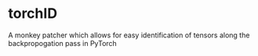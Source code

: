 # torchID
A monkey patcher which allows for easy identification of tensors along the backpropogation pass in PyTorch
